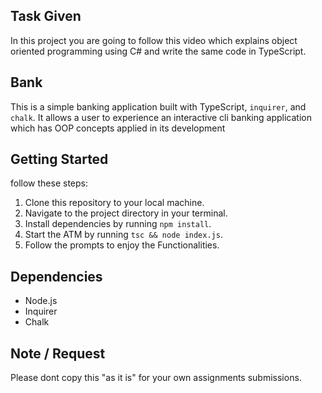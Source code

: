 ## Task Given
In this project you are going to follow this video which explains object oriented programming using C# and write the same code in TypeScript.

## Bank
This is a simple banking application built with TypeScript, `inquirer`, and `chalk`. It allows a user to experience an interactive cli banking application which has OOP concepts applied in its development

## Getting Started

follow these steps:

1. Clone this repository to your local machine.
2. Navigate to the project directory in your terminal.
3. Install dependencies by running `npm install`.
4. Start the ATM by running `tsc && node index.js`.
5. Follow the prompts to enjoy the Functionalities.


## Dependencies

- Node.js
- Inquirer
- Chalk

 ## Note / Request
 
 Please dont copy this "as it is" for your own assignments submissions.
